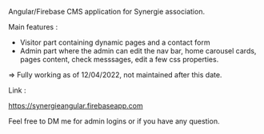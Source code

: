 Angular/Firebase CMS application for Synergie association.

Main features : 

- Visitor part containing dynamic pages and a  contact form
- Admin part where the admin can edit the nav bar, home carousel cards, pages content, check messsages, edit a few css properties.

=> Fully working as of 12/04/2022, not maintained after this date.

Link :

https://synergieangular.firebaseapp.com


Feel free to DM me for admin logins or if you have any question.
